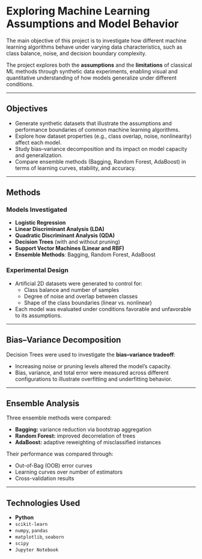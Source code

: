 # Exploring Machine Learning Assumptions and Model Behavior
  
The main objective of this project is to investigate how different machine learning algorithms behave under varying data characteristics, such as class balance, noise, and decision boundary complexity.  

The project explores both the **assumptions** and the **limitations** of classical ML methods through synthetic data experiments, enabling visual and quantitative understanding of how models generalize under different conditions.

---

## Objectives

- Generate synthetic datasets that illustrate the assumptions and performance boundaries of common machine learning algorithms.
- Explore how dataset properties (e.g., class overlap, noise, nonlinearity) affect each model.
- Study bias–variance decomposition and its impact on model capacity and generalization.
- Compare ensemble methods (Bagging, Random Forest, AdaBoost) in terms of learning curves, stability, and accuracy.

---

## Methods

### Models Investigated
- **Logistic Regression**
- **Linear Discriminant Analysis (LDA)**
- **Quadratic Discriminant Analysis (QDA)**
- **Decision Trees** (with and without pruning)
- **Support Vector Machines (Linear and RBF)**
- **Ensemble Methods**: Bagging, Random Forest, AdaBoost

### Experimental Design
- Artificial 2D datasets were generated to control for:
  - Class balance and number of samples  
  - Degree of noise and overlap between classes  
  - Shape of the class boundaries (linear vs. nonlinear)  
- Each model was evaluated under conditions favorable and unfavorable to its assumptions.

---

## Bias–Variance Decomposition

Decision Trees were used to investigate the **bias–variance tradeoff**:  
- Increasing noise or pruning levels altered the model’s capacity.  
- Bias, variance, and total error were measured across different configurations to illustrate overfitting and underfitting behavior.

---

## Ensemble Analysis

Three ensemble methods were compared:
- **Bagging:** variance reduction via bootstrap aggregation  
- **Random Forest:** improved decorrelation of trees  
- **AdaBoost:** adaptive reweighting of misclassified instances  

Their performance was compared through:
- Out-of-Bag (OOB) error curves  
- Learning curves over number of estimators  
- Cross-validation results  

---

## Technologies Used

- **Python**
- `scikit-learn`
- `numpy`, `pandas`
- `matplotlib`, `seaborn`
- `scipy`
- `Jupyter Notebook`

